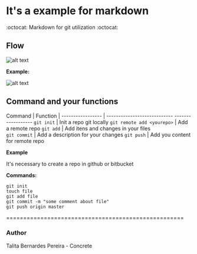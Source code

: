 # It's a example for markdown

:octocat: Markdown for git utilization :octocat:

## Flow

![alt text](https://i.stack.imgur.com/1wPcg.png)




**Example:**


![alt text](https://image.ibb.co/b3V8gR/out.gif)

## Command and your functions

   Command                       | Function              |
 ----------------- | ----------------------------  ------------------
  `git init`            | Init a repo git locally
 `git remote add <yourepo>` |  Add a remote repo
 `git add`           | Add itens and changes in your files  
 `git commit` |  Add a description for your changes
 `git push` |  Add you content for remote repo




**Example**

It's necessary to create a repo in github or bitbucket


**Commands:**

```
git init
touch file
git add file
git commit -m "some comment about file"
git push origin master

```

====================================================

### Author

Talita Bernardes Pereira - Concrete
